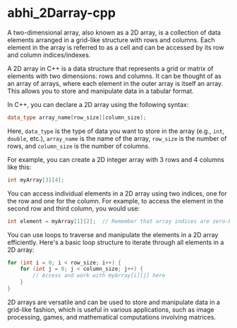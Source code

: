# abhi_2Darray-cpp

A two-dimensional array, also known as a 2D array, is a collection of data elements arranged in a grid-like structure with rows and columns.
Each element in the array is referred to as a cell and can be accessed by its row and column indices/indexes.

A 2D array in C++ is a data structure that represents a grid or matrix of elements with two dimensions: rows and columns. It can be thought of as an array of arrays, where each element in the outer array is itself an array. This allows you to store and manipulate data in a tabular format.

In C++, you can declare a 2D array using the following syntax:

```cpp
data_type array_name[row_size][column_size];
```

Here, `data_type` is the type of data you want to store in the array (e.g., `int`, `double`, etc.), `array_name` is the name of the array, `row_size` is the number of rows, and `column_size` is the number of columns.

For example, you can create a 2D integer array with 3 rows and 4 columns like this:

```cpp
int myArray[3][4];
```

You can access individual elements in a 2D array using two indices, one for the row and one for the column. For example, to access the element in the second row and third column, you would use:

```cpp
int element = myArray[1][2];  // Remember that array indices are zero-based.
```

You can use loops to traverse and manipulate the elements in a 2D array efficiently. Here's a basic loop structure to iterate through all elements in a 2D array:

```cpp
for (int i = 0; i < row_size; i++) {
    for (int j = 0; j < column_size; j++) {
        // Access and work with myArray[i][j] here
    }
}
```

2D arrays are versatile and can be used to store and manipulate data in a grid-like fashion, which is useful in various applications, such as image processing, games, and mathematical computations involving matrices.
